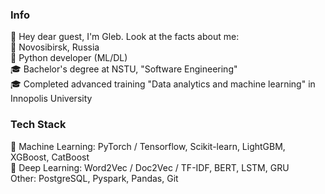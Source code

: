 ### Info
👋 Hey dear guest, I'm Gleb. Look at the facts about me:\
📍  Novosibirsk, Russia\
🐍 Python developer (ML/DL)\
🎓 Bachelor's degree at NSTU, "Software Engineering"\
🎓 Completed advanced training "Data analytics and machine learning" in Innopolis University

### Tech Stack
🤖 Machine Learning: PyTorch / Tensorflow, Scikit-learn, LightGBM, XGBoost, CatBoost\
🧠 Deep Learning: Word2Vec / Doc2Vec / TF-IDF, BERT, LSTM, GRU\
Other: PostgreSQL, Pyspark, Pandas, Git
